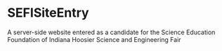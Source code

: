 # SEFISiteEntry
A server-side website entered as a candidate for the Science Education Foundation of Indiana Hoosier Science and Engineering Fair
